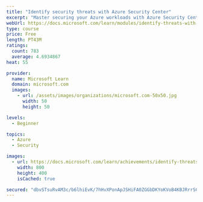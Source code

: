 ```yaml
---
title: "Identify security threats with Azure Security Center"
excerpt: "Master securing your Azure workloads with Azure Security Center. In this module, you’ll discover how to detect and respond to threats with Azure Security Center."
webUrl: https://docs.microsoft.com/learn/modules/identify-threats-with-azure-security-center/
type: course
price: Free
length: PT43M
ratings:
  count: 783
  average: 4.6934867
heat: 55

provider:
  name: Microsoft Learn
  domain: microsoft.com
  images:
    - url: /assets/images/organizations/microsoft.com-50x50.jpg
      width: 50
      height: 50

levels:
  - Beginner

topics:
  - Azure
  - Security

images:
  - url: https://docs.microsoft.com/learn/achievements/identify-threats-with-azure-security-center-social.png
    width: 800
    height: 400
    isCached: true

secured: "dbvSTsuRvAM3c/b6lhiEvK/7hHvXPonApJSHiFA0ZGGbDKYoKVoB4KBJRrrSCe9nWZEnyJihzycuaJaq1KVOJtcIhF1g+WHfAtvKo2Ygi8DmgVGSgUK5LDhDPeyEefjD98DliGGA8jKwxa818Ny29f+AOmq1tE7f0fSNQLdYNaocCecAwJo7Q+nx44q6LxtDL4CF8mmXUCwtP6rrRDoxy02qgpgBmq10r/0vZaqYZlDdIzZNj8XkNWxPhXsG4DD2ktqZ1Z1QewM6j22L1JRS86AZicTewL+YT9vfaLH5JK3VXEfw/llYFxHUIaI2/eJsKwXPYrbLeQw7CZuaFguE3FCTRQ0JEX4eFtfRxuUJo8e9hJqddD2xvhdQwARAyh9uvxohIBYJKxJj0WrkP+TKO+M16H2Z6x0b3dOo4kszYnk=;EUhdH39i4eqCMqZJAdN0cw=="
---
```



